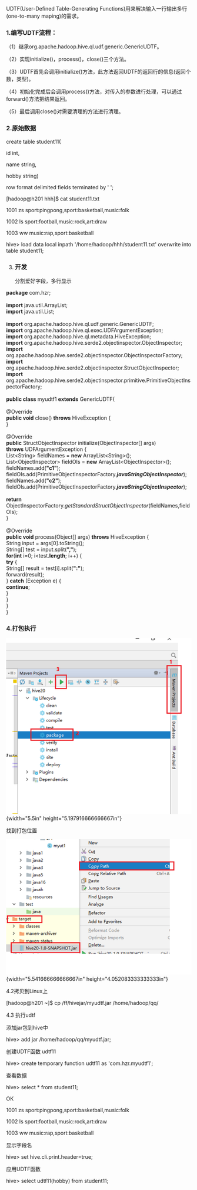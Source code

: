 UDTF(User-Defined Table-Generating
Functions)用来解决输入一行输出多行(one-to-many maping)的需求。

### 1.编写UDTF流程：

（1）继承org.apache.hadoop.hive.ql.udf.generic.GenericUDTF。

（2）实现initialize()，process()，close()三个方法。

（3）UDTF首先会调用initialize()方法，此方法返回UDTF的返回行的信息(返回个数，类型)。

（4）初始化完成后会调用process()方法，对传入的参数进行处理，可以通过forward()方法把结果返回。

（5）最后调用close()对需要清理的方法进行清理。

### 2.原始数据

create table student11(

id int,

name string,

hobby string)

row format delimited fields terminated by ' ';

\[hadoop@h201 hhh\]\$ cat student11.txt

1001 zs sport:pingpong,sport:basketball,music:folk

1002 ls sport:football,music:rock,art:draw

1003 ww music:rap,sport:basketball

hive&gt; load data local inpath '/home/hadoop/hhh/student11.txt'
overwrite into table student11;

3.  ### 开发

    分割爱好字段，多行显示

**package** com.hzr;\
\
**import** java.util.ArrayList;\
**import** java.util.List;\
\
**import** org.apache.hadoop.hive.ql.udf.generic.GenericUDTF;\
**import** org.apache.hadoop.hive.ql.exec.UDFArgumentException;\
**import** org.apache.hadoop.hive.ql.metadata.HiveException;\
**import**
org.apache.hadoop.hive.serde2.objectinspector.ObjectInspector;\
**import**
org.apache.hadoop.hive.serde2.objectinspector.ObjectInspectorFactory;\
**import**
org.apache.hadoop.hive.serde2.objectinspector.StructObjectInspector;\
**import**
org.apache.hadoop.hive.serde2.objectinspector.primitive.PrimitiveObjectInspectorFactory;\
\
**public class** myudtf1 **extends** GenericUDTF{\
\
@Override\
**public void** close() **throws** HiveException {\
}\
\
@Override\
**public** StructObjectInspector initialize(ObjectInspector\[\] args)\
**throws** UDFArgumentException {\
List&lt;String&gt; fieldNames = **new** ArrayList&lt;String&gt;();\
List&lt;ObjectInspector&gt; fieldOIs = **new**
ArrayList&lt;ObjectInspector&gt;();\
fieldNames.add(**"c1"**);\
fieldOIs.add(PrimitiveObjectInspectorFactory.***javaStringObjectInspector***);\
fieldNames.add(**"c2"**);\
fieldOIs.add(PrimitiveObjectInspectorFactory.***javaStringObjectInspector***);\
\
**return**
ObjectInspectorFactory.*getStandardStructObjectInspector*(fieldNames,fieldOIs);\
}\
\
@Override\
**public void** process(Object\[\] args) **throws** HiveException {\
String input = args\[0\].toString();\
String\[\] test = input.split(**","**);\
**for**(**int** i=0; i&lt;test.**length**; i++) {\
**try** {\
String\[\] result = test\[i\].split(**":"**);\
forward(result);\
} **catch** (Exception e) {\
**continue**;\
}\
}\
}\
}

### 4.打包执行

![a](media/image1.png){width="5.5in"
height="5.197916666666667in"}

找到打包位置

![a](media/image2.png){width="5.541666666666667in"
height="4.052083333333333in"}

4.2拷贝到Linux上

\[hadoop@h201 \~\]\$ cp /ff/hivejar/myudtf.jar /home/hadoop/qq/

4.3 执行udtf

添加jar包到hive中

hive&gt; add jar /home/hadoop/qq/myudtf.jar;

创建UDTF函数 udtf11

hive&gt; create temporary function udtf11 as 'com.hzr.myudtf1';

查看数据

hive&gt; select \* from student11;

OK

1001 zs sport:pingpong,sport:basketball,music:folk

1002 ls sport:football,music:rock,art:draw

1003 ww music:rap,sport:basketball

显示字段名

hive&gt; set hive.cli.print.header=true;

应用UDTF函数

hive&gt; select udtf11(hobby) from student11;
